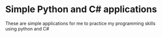 # Simple Python and C# applications
These are simple applications for me to practice my programming skills using python and C#
